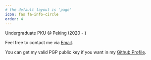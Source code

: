 ```yaml
---
# the default layout is 'page'
icon: fas fa-info-circle
order: 4
---
```


Undergraduate PKU @ Peking (2020 - )

Feel free to contact me via [Email](mailto:jelly.zhao.42@gmail.com).

You can get my valid PGP public key if you want in my [Github Profile](https://github.com/jellllly420).
